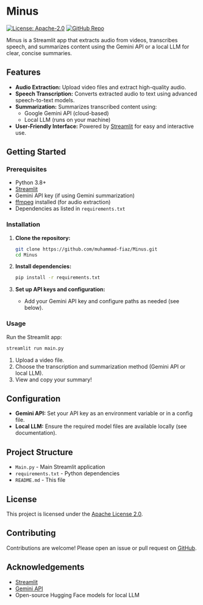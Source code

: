 # Minus

[![License: Apache-2.0](https://img.shields.io/badge/License-Apache_2.0-blue.svg)](LICENSE)
[![GitHub Repo](https://img.shields.io/badge/GitHub-muhammad--fiaz%2FMinus-blue?logo=github)](https://github.com/muhammad-fiaz/Minus)

Minus is a Streamlit app that extracts audio from videos, transcribes speech, and summarizes content using the Gemini API or a local LLM for clear, concise summaries.

## Features

- **Audio Extraction:** Upload video files and extract high-quality audio.
- **Speech Transcription:** Converts extracted audio to text using advanced speech-to-text models.
- **Summarization:** Summarizes transcribed content using:
  - Google Gemini API (cloud-based)
  - Local LLM (runs on your machine)
- **User-Friendly Interface:** Powered by [Streamlit](https://streamlit.io/) for easy and interactive use.

## Getting Started

### Prerequisites

- Python 3.8+
- [Streamlit](https://streamlit.io/)
- Gemini API key (if using Gemini summarization)
- [ffmpeg](https://ffmpeg.org/) installed (for audio extraction)
- Dependencies as listed in `requirements.txt`

### Installation

1. **Clone the repository:**
   ```bash
   git clone https://github.com/muhammad-fiaz/Minus.git
   cd Minus
   ```

2. **Install dependencies:**
   ```bash
   pip install -r requirements.txt
   ```

3. **Set up API keys and configuration:**
   - Add your Gemini API key and configure paths as needed (see below).

### Usage

Run the Streamlit app:

```bash
streamlit run main.py
```

1. Upload a video file.
2. Choose the transcription and summarization method (Gemini API or local LLM).
3. View and copy your summary!

## Configuration

- **Gemini API:** Set your API key as an environment variable or in a config file.
- **Local LLM:** Ensure the required model files are available locally (see documentation).

## Project Structure

- `Main.py` - Main Streamlit application
- `requirements.txt` - Python dependencies
- `README.md` - This file

## License

This project is licensed under the [Apache License 2.0](LICENSE).

## Contributing

Contributions are welcome! Please open an issue or pull request on [GitHub](https://github.com/muhammad-fiaz/Minus).

## Acknowledgements

- [Streamlit](https://streamlit.io/)
- [Gemini API](https://ai.google.dev/gemini-api/docs)
- Open-source Hugging Face models for local LLM